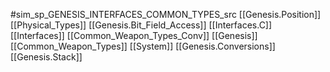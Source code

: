#sim_sp_GENESIS_INTERFACES_COMMON_TYPES_src
[[Genesis.Position]]
[[Physical_Types]]
[[Genesis.Bit_Field_Access]]
[[Interfaces.C]]
[[Interfaces]]
[[Common_Weapon_Types_Conv]]
[[Genesis]]
[[Common_Weapon_Types]]
[[System]]
[[Genesis.Conversions]]
[[Genesis.Stack]]
